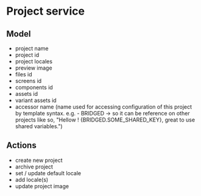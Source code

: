 # Project service


## Model
- project name
- project id
- project locales
- preview image
- files id
- screens id
- components id
- assets id
- variant assets id
- accessor name (name used for accessing configuration of this project by template syntax. e.g. - BRIDGED -> so it can be reference on other projects like so, "Hellow ! {BRIDGED.SOME_SHARED_KEY}, great to use shared variables.")



## Actions
- create new project
- archive project
- set / update default locale
- add locale(s)
- update project image